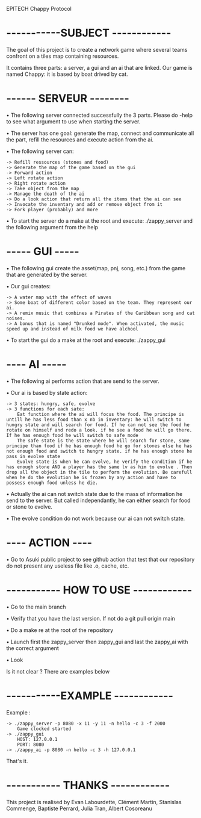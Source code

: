 EPITECH Chappy Protocol

# -----------SUBJECT ------------

The goal of this project is to create a network game where several teams confront on a tiles map containing
resources.

It contains three parts: a server, a gui and an ai that are linked. Our game is named Chappy: it is based by boat drived by cat.

# ------ SERVEUR --------

• The following server connected successfully the 3 parts. Please do -help to see what argument to use when starting the server.

• The server has one goal: generate the map, connect and communicate all the part, refill the resources and execute action from the ai.

• The following server can:

    -> Refill ressources (stones and food)
    -> Generate the map of the game based on the gui
    -> Forward action
    -> Left rotate action
    -> Right rotate action
    -> Take object from the map
    -> Manage the death of the ai
    -> Do a look action that return all the items that the ai can see
    -> Invocate the inventary and add or remove object from it
    -> Fork player (probably) and more
• To start the server do a make at the root and execute: ./zappy_server and the following argument from the help

# ----- GUI -----

• The following gui create the asset(map, pnj, song, etc.) from the game that are generated by the server.

• Our gui creates:

    -> A water map with the effect of waves
    -> Some boat of different color based on the team. They represent our ai.
    -> A remix music that combines a Pirates of the Caribbean song and cat noises.
    -> A bonus that is named "Drunked mode". When activated, the music speed up and instead of milk food we have alchool
• To start the gui do a make at the root and execute: ./zappy_gui


# ---- AI -----

• The following ai performs action that are send to the server.

• Our ai is based by state action:

    -> 3 states: hungry, safe, evolve
    -> 3 functions for each sate:
        Eat function where the ai will focus the food. The principe is untill he has less food than x nb in inventary: he will switch to hungry state and will search for food. If he can not see the food he rotate on himself and redo a look. if he see a food he will go there. If he has enough food he will switch to safe mode
        The safe state is the state where he will search for stone, same principe than food if he has enough food he go for stones else he has not enough food and switch to hungry state. if he has enough stone he pass in evolve state
        Evolve state is when he can evolve, he verify the condition if he has enough stone AND a player has the same lv as him to evolve . Then drop all the object in the tile to perform the evolution. Be carefull when he do the evolution he is frozen by any action and have to possess enough food unless he die.
• Actually the ai can not switch state due to the mass of information he send to the server. But called independantly, he can either search for food or stone to evolve.

• The evolve condition do not work because our ai can not switch state.

# ---- ACTION ----


• Go to Asuki public project to see github action that test that our repository do not present any useless file like .o, cache, etc.


# ----------- HOW TO USE ------------

• Go to the main branch

• Verify that you have the last version. If not do a git pull origin main

• Do a make re at the root of the repository

• Launch first the zappy_server then zappy_gui and last the zappy_ai with the correct argument

• Look

Is it not clear ? There are examples below

# -----------EXAMPLE ------------

Example :

    -> ./zappy_server -p 8080 -x 11 -y 11 -n hello -c 3 -f 2000
        Game clocked started
    -> ./zappy_gui
        HOST: 127.0.0.1
        PORT: 8080
    -> ./zappy_ai -p 8080 -n hello -c 3 -h 127.0.0.1

That's it.


# ----------- THANKS ------------

This project is realised by Evan Labourdette, Clément Martin, Stanislas Commenge, Baptiste Perrard, Julia Tran, Albert Cosoreanu